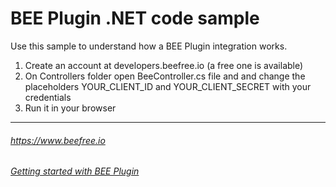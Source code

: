# BEE Plugin .NET code sample
Use this sample to understand how a BEE Plugin integration works.

1. Create an account at developers.beefree.io (a free one is available)
2. On Controllers folder open BeeController.cs file and and change the placeholders YOUR_CLIENT_ID and YOUR_CLIENT_SECRET with your credentials
3. Run it in your browser

-------------------------

###### https://www.beefree.io
###### [Getting started with BEE Plugin](http://help.beefree.io/hc/en-us/sections/201052881-Getting-started-with-BEE-Plugin)
